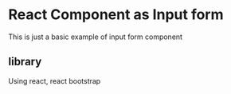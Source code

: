 # React Component as Input form

This is just a basic example of input form component

## library

Using react, react bootstrap
